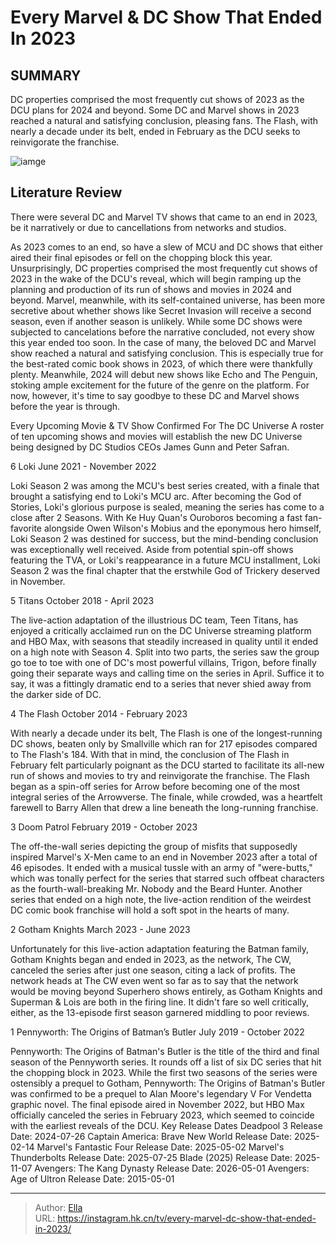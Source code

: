 # Every Marvel &amp; DC Show That Ended In 2023


## SUMMARY 


 DC properties comprised the most frequently cut shows of 2023 as the DCU plans for 2024 and beyond. 
 Some DC and Marvel shows in 2023 reached a natural and satisfying conclusion, pleasing fans. 
 The Flash, with nearly a decade under its belt, ended in February as the DCU seeks to reinvigorate the franchise. 

![iamge](https://static1.srcdn.com/wordpress/wp-content/uploads/2023/12/starfire-flash-and-loki.jpg)

## Literature Review
There were several DC and Marvel TV shows that came to an end in 2023, be it narratively or due to cancellations from networks and studios.




As 2023 comes to an end, so have a slew of MCU and DC shows that either aired their final episodes or fell on the chopping block this year. Unsurprisingly, DC properties comprised the most frequently cut shows of 2023 in the wake of the DCU&#39;s reveal, which will begin ramping up the planning and production of its run of shows and movies in 2024 and beyond. Marvel, meanwhile, with its self-contained universe, has been more secretive about whether shows like Secret Invasion will receive a second season, even if another season is unlikely.
While some DC shows were subjected to cancelations before the narrative concluded, not every show this year ended too soon. In the case of many, the beloved DC and Marvel show reached a natural and satisfying conclusion. This is especially true for the best-rated comic book shows in 2023, of which there were thankfully plenty. Meanwhile, 2024 will debut new shows like Echo and The Penguin, stoking ample excitement for the future of the genre on the platform. For now, however, it&#39;s time to say goodbye to these DC and Marvel shows before the year is through.
            
 
 Every Upcoming Movie &amp; TV Show Confirmed For The DC Universe 
A roster of ten upcoming shows and movies will establish the new DC Universe being designed by DC Studios CEOs James Gunn and Peter Safran.













 








 6  Loki 
June 2021 - November 2022


 







Loki Season 2 was among the MCU&#39;s best series created, with a finale that brought a satisfying end to Loki&#39;s MCU arc. After becoming the God of Stories, Loki&#39;s glorious purpose is sealed, meaning the series has come to a close after 2 Seasons. With Ke Huy Quan&#39;s Ouroboros becoming a fast fan-favorite alongside Owen Wilson&#39;s Mobius and the eponymous hero himself, Loki Season 2 was destined for success, but the mind-bending conclusion was exceptionally well received. Aside from potential spin-off shows featuring the TVA, or Loki&#39;s reappearance in a future MCU installment, Loki Season 2 was the final chapter that the erstwhile God of Trickery deserved in November.





 5  Titans 
October 2018 - April 2023
        

The live-action adaptation of the illustrious DC team, Teen Titans, has enjoyed a critically acclaimed run on the DC Universe streaming platform and HBO Max, with seasons that steadily increased in quality until it ended on a high note with Season 4. Split into two parts, the series saw the group go toe to toe with one of DC&#39;s most powerful villains, Trigon, before finally going their separate ways and calling time on the series in April. Suffice it to say, it was a fittingly dramatic end to a series that never shied away from the darker side of DC.





 4  The Flash 
October 2014 - February 2023


 







With nearly a decade under its belt, The Flash is one of the longest-running DC shows, beaten only by Smallville which ran for 217 episodes compared to The Flash&#39;s 184. With that in mind, the conclusion of The Flash in February felt particularly poignant as the DCU started to facilitate its all-new run of shows and movies to try and reinvigorate the franchise. The Flash began as a spin-off series for Arrow before becoming one of the most integral series of the Arrowverse. The finale, while crowded, was a heartfelt farewell to Barry Allen that drew a line beneath the long-running franchise.





 3  Doom Patrol 
February 2019 - October 2023


 







The off-the-wall series depicting the group of misfits that supposedly inspired Marvel&#39;s X-Men came to an end in November 2023 after a total of 46 episodes. It ended with a musical tussle with an army of &#34;were-butts,&#34; which was tonally perfect for the series that starred such offbeat characters as the fourth-wall-breaking Mr. Nobody and the Beard Hunter. Another series that ended on a high note, the live-action rendition of the weirdest DC comic book franchise will hold a soft spot in the hearts of many.





 2  Gotham Knights 
March 2023 - June 2023
        

Unfortunately for this live-action adaptation featuring the Batman family, Gotham Knights began and ended in 2023, as the network, The CW, canceled the series after just one season, citing a lack of profits. The network heads at The CW even went so far as to say that the network would be moving beyond Superhero shows entirely, as Gotham Knights and Superman &amp; Lois are both in the firing line. It didn&#39;t fare so well critically, either, as the 13-episode first season garnered middling to poor reviews.





 1  Pennyworth: The Origins of Batman’s Butler 
July 2019 - October 2022
        

Pennyworth: The Origins of Batman&#39;s Butler is the title of the third and final season of the Pennyworth series. It rounds off a list of six DC series that hit the chopping block in 2023. While the first two seasons of the series were ostensibly a prequel to Gotham, Pennyworth: The Origins of Batman&#39;s Butler was confirmed to be a prequel to Alan Moore&#39;s legendary V For Vendetta graphic novel. The final episode aired in November 2022, but HBO Max officially canceled the series in February 2023, which seemed to coincide with the earliest reveals of the DCU.
   Key Release Dates             Deadpool 3 Release Date: 2024-07-26                   Captain America: Brave New World Release Date: 2025-02-14                  Marvel&#39;s Fantastic Four Release Date: 2025-05-02                  Marvel&#39;s Thunderbolts Release Date: 2025-07-25                  Blade (2025) Release Date: 2025-11-07                  Avengers: The Kang Dynasty  Release Date: 2026-05-01                  Avengers: Age of Ultron Release Date: 2015-05-01      

---

> Author: [Ella](https://instagram.hk.cn/)  
> URL: https://instagram.hk.cn/tv/every-marvel-dc-show-that-ended-in-2023/  

